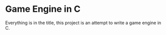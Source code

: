 # Game Engine in C

Everything is in the title, this project is an attempt to write a game engine in C.